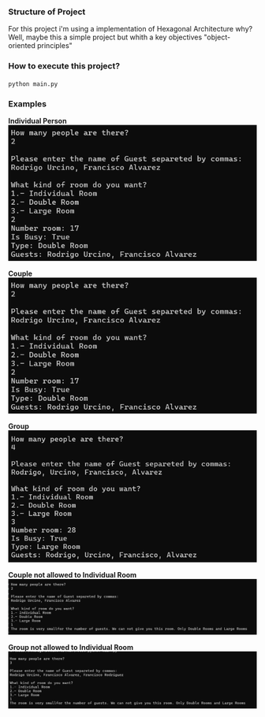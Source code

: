 ### Structure of Project
For this project i'm using a implementation of Hexagonal Architecture
why?
Well, maybe this a simple project but whith a key objectives
"object-oriented principles"


### How to execute this project?
`python main.py`

### Examples

**Individual Person**
![Individual Person](https://github.com/roodrigoroot69/hotel-luk/blob/main/docs/images/couple.png "Invidivual Person")

**Couple**
![Individual Person](https://github.com/roodrigoroot69/hotel-luk/blob/main/docs/images/couple.png "Invidivual Person")

**Group**
![Individual Person](https://github.com/roodrigoroot69/hotel-luk/blob/main/docs/images/large%20rooms.png "Invidivual Person")

**Couple not allowed to Individual Room**
![Individual Person](https://github.com/roodrigoroot69/hotel-luk/blob/main/docs/images/not%20allowed%20for%20couple.png "Invidivual Person")

**Group not allowed to Individual Room**
![Individual Person](https://github.com/roodrigoroot69/hotel-luk/blob/main/docs/images/no%20allowed%20room.png "Invidivual Person")
